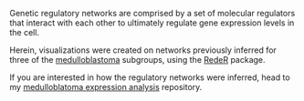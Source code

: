 Genetic regulatory networks are comprised by a set of molecular regulators that interact 
with each other to ultimately regulate gene expression levels in the cell.

Herein, visualizations were created on networks previously inferred for three 
of the [medulloblastoma](https://en.wikipedia.org/wiki/Medulloblastoma) subgroups, 
using the [RedeR](https://www.bioconductor.org/packages/release/bioc/html/RedeR.html) package.

If you are interested in how the regulatory networks were inferred, head to my
[medulloblatoma expression analysis](https://github.com/tayrone/expression_analysis) repository.



